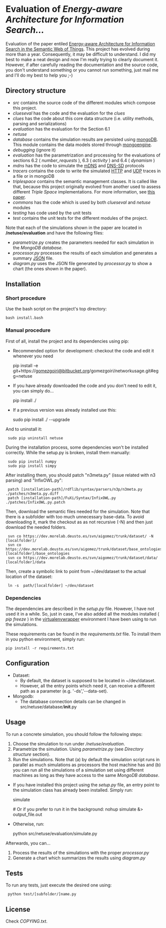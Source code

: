 Evaluation of _Energy-aware Architecture for Information Search..._
===================================================================

Evaluation of the paper entiled [Energy-aware Architecture for Information Search in the Semantic Web of Things](http://gomezgoiri.net/publications/gomezgoiri-energy.html).
This project has evolved during more than a year.
Consequently, it may be difficult to understand.
I did my best to make a neat design and now I'm really trying to clearly document it.
However, if after carefully reading the documentation and the source code, you don't understand something or you cannot run something, just mail me and I'll do my best to help you ;-)


Directory structure
-------------------

 * _src_ contains the source code of the different modules which compose this project.
  * _clueseval_ has the code and the evaluation for the _clues_
   * _clues_ has the code about this core data structure (i.e. utility methods, parsing and serializations)
   * _evaluation_ has the evaluation for the Section 6.1
  * _netuse_
   * _database_ contains the simulation results are persisted using [mongoDB](http://www.mongodb.org/). This module contains the data models stored through [mongoengine](http://mongoengine.org/).
   * _debugging_ (ignore it)
   * _evaluation_ has the parametrization and processing for the evaluations of sections 6.2 ( _number&#95;requests_ ), 6.3 ( _activity_ ) and 6.4 ( _dynamism_ )
   * _mdns_ has the code to simulate the [mDNS](http://tools.ietf.org/html/rfc6762) and [DNS-SD](http://www.ietf.org/rfc/rfc6763.txt) protocols
   * _tracers_ contains the code to write the simulated [HTTP](http://www.ietf.org/rfc/rfc2616.txt) and [UDP](http://www.ietf.org/rfc/rfc768.txt) traces in a file or in mongoDB
   * _triplespace_ contains the semantic management classes. It is called like that, because this project originally evolved from another used to assess different _Triple Space_ implementations. For more information, see [this paper](http://gomezgoiri.net/publications/gomezgoiri-assesing.html).
  * _commons_ has the code which is used by both _clueseval_ and _netuse_ modules
  * _testing_ has code used by the unit tests
 * _test_ contains the unit tests for the different modules of the project.


Note that each of the simulations shown in the paper are located in __/netuse/evaluation__ and have the following files:

  * _parametrize.py_ creates the parameters needed for each simulation in the _MongoDB database_.
  * _processor.py_ processes the results of each simulation and generates a summary [JSON](http://json.org/) file.
  * _diagram.py_ uses the JSON file generated by _processor.py_ to show a chart (the ones shown in the paper).


Installation
------------


### Short procedure

Use the bash script on the project's top directory:

    bash install.bash

### Manual procedure

First of all, install the project and its dependencies using pip:

 * Recommended option for development: checkout the code and edit it whenever you need
 
     pip install -e git+https://gomezgoiri@bitbucket.org/gomezgoiri/networkusage.git#egg=netuse
     
 * If you have already downloaded the code and you don't need to edit it, you can simply do...
 
     pip install ./
     
 * If a previous version was already installed use this:
 
     sudo pip install ./ --upgrade
     
And to uninstall it:

     sudo pip uninstall netuse


During the installation process, some dependencies won't be installed correctly.
While the setup.py is broken, install them manually:

     sudo pip install numpy
     sudo pip install simpy

After installing them, you should patch "n3meta.py" (issue related with n3 parsing) and "InfixOWL.py":

     patch [installation-path]/rdflib/syntax/parsers/n3p/n3meta.py ./patches/n3meta.py.diff
     patch [installation-path]/FuXi/Syntax/InfixOWL.py ./patches/InfixOWL.py.patch

Then, download the semantic files needed for the simulation.
Note that there is a subfolder with too much unnecessary base-data.
To avoid downloading it, mark the checkout as as not recursive (-N) and then just download the needed folders.

     svn co https://dev.morelab.deusto.es/svn/aigomez/trunk/dataset/ -N [localfolder]/
     svn co https://dev.morelab.deusto.es/svn/aigomez/trunk/dataset/base_ontologies/ [localfolder]/base_ontologies
     svn co https://dev.morelab.deusto.es/svn/aigomez/trunk/dataset/data/ [localfolder]/data

Then, create a symbolic link to point from ~/dev/dataset to the actual location of the dataset:

     ln -s  path/[localfolder] ~/dev/dataset


### Dependencies

The dependencies are described in the _setup.py_ file.
However, I have not used it in a while.
So, just in case, I've also added all the modules installed ( _pip freeze_ ) in the [virtualenvwrapper](https://bitbucket.org/dhellmann/virtualenvwrapper) environment I have been using to run the simulations.

These requirements can be found in the _requirements.txt_ file. 
To install them in you python environment, simply run:

    pip install -r requirements.txt


Configuration
-------------

 * Dataset:
     - By default, the dataset is supposed to be located in ~/dev/dataset.
     - However, all the entry points which need it, can receive a different path as a parameter (e.g. '-ds','--data-set).
 * Mongodb:
     - The database connection details can be changed in src/netuse/database/__init__.py


Usage
-----

To run a concrete simulation, you should follow the following steps:

 1. Choose the simulation to run under _/netuse/evaluation_.
 1. Parametrize the simulation. Using _parametrize.py_ (see _Directory structure_ section).
 1. Run the simulations. Note that (a) by default the simulation script runs in parallel as much simulations as processors the host machine has and (b) you can run all the simulations of a simulation set using different machines as long as they have access to the same _MongoDB database_.
 
  * If you have installed this project using the _setup.py_ file, an entry point to the simulation class has already been installed. Simply run:

    simulate
    
    &#35; Or if you prefer to run it in the background:
    nohup simulate &> output_file.out
    
  * Otherwise, run:
  
    python src/netuse/evaluation/simulate.py


Afterwards, you can...

 1. Process the results of the simulations with the proper _processor.py_
 1. Generate a chart which summarizes the results using _diagram.py_


Tests
-----

To run any tests, just execute the desired one using:

     python test/[subfolder/]name.py


License
-------

Check _COPYING.txt_.
